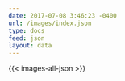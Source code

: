 ```yaml
---
date: 2017-07-08 3:46:23 -0400
url: /images/index.json
type: docs
feed: json
layout: data
---
```

{{< images-all-json >}}
